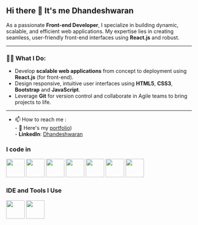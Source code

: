 ## Hi there 👋 It's me Dhandeshwaran

As a passionate **Front-end Developer**, I specialize in building dynamic, scalable, and efficient web applications. My expertise lies in creating seamless, user-friendly front-end interfaces using **React.js** and robust.

---

### 👨‍💻 What I Do:

- Develop **scalable web applications** from concept to deployment using **React.js** (for front-end).
- Design responsive, intuitive user interfaces using **HTML5**, **CSS3**, **Bootstrap** and **JavaScript**.
- Leverage **Git** for version control and collaborate in Agile teams to bring projects to life.

---

- 📫 How to reach me :
<br /> -  🔭 Here's my [portfolio](https://dhandesh-portfolio.netlify.app/)) 
<br /> - **LinkedIn**: [Dhandeshwaran](https://www.linkedin.com/in/dhandeshwaran/)

### I code in
<img height="50" width="50" src="https://img.icons8.com/color/48/000000/html-5.png" /> <img height="50" width="50" src="https://img.icons8.com/color/48/000000/css3.png" /> <img height="50" width="50" src="https://img.icons8.com/color/48/000000/bootstrap.png" /> <img height="50" width="50" src="https://img.icons8.com/color/48/000000/javascript.png"/> <img height="50" width="50" src="https://img.icons8.com/color/48/000000/react-native.png"/> <img height="50" width="50" src="https://img.icons8.com/color/48/000000/mysql-logo.png"/> <img height="50" width="50" src="https://img.icons8.com/color/48/000000/mongodb.png"/>

### IDE and Tools I Use
<img height="50" width="50" src="https://img.icons8.com/color/48/000000/visual-studio-code-2019.png"/> <img height="50" width="50" src="https://img.icons8.com/color/50/000000/git.png"/>
